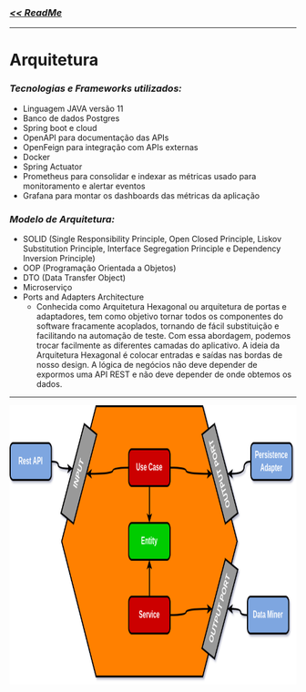 ### [_<< ReadMe_](../README.md)

---

# Arquitetura
### _Tecnologias e Frameworks utilizados:_
- Linguagem JAVA versão 11
- Banco de dados Postgres
- Spring boot e cloud
- OpenAPI para documentação das APIs
- OpenFeign para integração com APIs externas
- Docker
- Spring Actuator
- Prometheus para consolidar e indexar as métricas usado para monitoramento e alertar eventos
- Grafana para montar os dashboards das métricas da aplicação

### _Modelo de Arquitetura:_
- SOLID (Single Responsibility Principle, Open Closed Principle, Liskov Substitution Principle, Interface Segregation Principle e Dependency Inversion Principle)
- OOP (Programação Orientada a Objetos)
- DTO (Data Transfer Object)
- Microserviço
- Ports and Adapters Architecture
  - Conhecida como Arquitetura Hexagonal ou arquitetura de portas e adaptadores, tem como objetivo tornar todos os componentes do software fracamente acoplados, tornando de fácil substituição e facilitando na automação de teste. Com essa abordagem, podemos trocar facilmente as diferentes camadas do aplicativo. A ideia da Arquitetura Hexagonal é colocar entradas e saídas nas bordas de nosso design. A lógica de negócios não deve depender de expormos uma API REST e não deve depender de onde obtemos os dados.
    
---

  <p align="center">
    <a href="" rel="noopener">
        <img width=1000px height=490px src="PortsAndAdapters.png" alt="Ports and Adapters">
    </a>
  </p>



